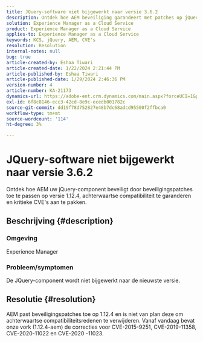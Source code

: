 ```yaml
---
title: JQuery-software niet bijgewerkt naar versie 3.6.2
description: Ontdek hoe AEM beveiliging garandeert met patches op jQuery 1.12.4, zodat compatibiliteit met oudere versies behouden blijft.
solution: Experience Manager as a Cloud Service
product: Experience Manager as a Cloud Service
applies-to: Experience Manager as a Cloud Service
keywords: KCS, jQuery, AEM, CVE's
resolution: Resolution
internal-notes: null
bug: true
article-created-by: Eshaa Tiwari
article-created-date: 1/22/2024 2:21:44 PM
article-published-by: Eshaa Tiwari
article-published-date: 1/29/2024 2:46:36 PM
version-number: 4
article-number: KA-21173
dynamics-url: https://adobe-ent.crm.dynamics.com/main.aspx?forceUCI=1&pagetype=entityrecord&etn=knowledgearticle&id=aa4f3d8c-31b9-ee11-a569-6045bd006b3d
exl-id: 6f8c8146-ecc3-42cd-8e9c-ecedb001782c
source-git-commit: dd19f78d752827e48b7dc68adcd95500f2ffbca0
workflow-type: tm+mt
source-wordcount: '114'
ht-degree: 3%

---
```


# JQuery-software niet bijgewerkt naar versie 3.6.2


Ontdek hoe AEM uw jQuery-component beveiligt door beveiligingspatches toe te passen op versie 1.12.4, achterwaartse compatibiliteit te garanderen en kritieke CVE&#39;s aan te pakken.

## Beschrijving {#description}


### <b>Omgeving</b>

Experience Manager

### <b>Probleem/symptomen</b>

De JQuery-component wordt niet bijgewerkt naar de nieuwste versie.


## Resolutie {#resolution}


AEM past beveiligingspatches toe op 1.12.4 en is niet van plan deze om achterwaartse compatibiliteitsredenen te verwijderen. Vanaf vandaag bevat onze vork (1.12.4-aem) de correcties voor CVE-2015-9251, CVE-2019-11358, CVE-2020-11022 en CVE-2020 -11023.
